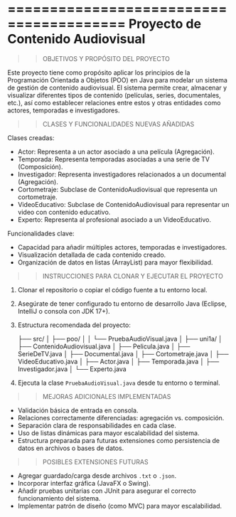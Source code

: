 ========================================
Proyecto de Contenido Audiovisual
========================================

>> OBJETIVOS Y PROPÓSITO DEL PROYECTO

Este proyecto tiene como propósito aplicar los principios de la Programación Orientada a Objetos (POO) en Java para modelar un sistema de gestión de contenido audiovisual. El sistema permite crear, almacenar y visualizar diferentes tipos de contenido (películas, series, documentales, etc.), así como establecer relaciones entre estos y otras entidades como actores, temporadas e investigadores.

>> CLASES Y FUNCIONALIDADES NUEVAS AÑADIDAS

Clases creadas:
- Actor: Representa a un actor asociado a una película (Agregación).
- Temporada: Representa temporadas asociadas a una serie de TV (Composición).
- Investigador: Representa investigadores relacionados a un documental (Agregación).
- Cortometraje: Subclase de ContenidoAudiovisual que representa un cortometraje.
- VideoEducativo: Subclase de ContenidoAudiovisual para representar un video con contenido educativo.
- Experto: Representa al profesional asociado a un VideoEducativo.

Funcionalidades clave:
- Capacidad para añadir múltiples actores, temporadas e investigadores.
- Visualización detallada de cada contenido creado.
- Organización de datos en listas (ArrayList) para mayor flexibilidad.

>> INSTRUCCIONES PARA CLONAR Y EJECUTAR EL PROYECTO

1. Clonar el repositorio o copiar el código fuente a tu entorno local.
2. Asegúrate de tener configurado tu entorno de desarrollo Java (Eclipse, IntelliJ o consola con JDK 17+).
3. Estructura recomendada del proyecto:

   ├── src/
   │   ├── poo/
   │   │   └── PruebaAudioVisual.java
   │   ├── uni1a/
   │       ├── ContenidoAudiovisual.java
   │       ├── Pelicula.java
   │       ├── SerieDeTV.java
   │       ├── Documental.java
   │       ├── Cortometraje.java
   │       ├── VideoEducativo.java
   │       ├── Actor.java
   │       ├── Temporada.java
   │       ├── Investigador.java
   │       └── Experto.java

4. Ejecuta la clase `PruebaAudioVisual.java` desde tu entorno o terminal.

>> MEJORAS ADICIONALES IMPLEMENTADAS

- Validación básica de entrada en consola.
- Relaciones correctamente diferenciadas: agregación vs. composición.
- Separación clara de responsabilidades en cada clase.
- Uso de listas dinámicas para mayor escalabilidad del sistema.
- Estructura preparada para futuras extensiones como persistencia de datos en archivos o bases de datos.

>> POSIBLES EXTENSIONES FUTURAS

- Agregar guardado/carga desde archivos `.txt` o `.json`.
- Incorporar interfaz gráfica (JavaFX o Swing).
- Añadir pruebas unitarias con JUnit para asegurar el correcto funcionamiento del sistema.
- Implementar patrón de diseño (como MVC) para mayor escalabilidad.


